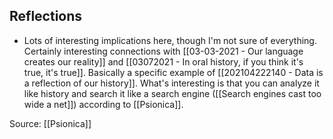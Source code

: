 ## Reflections
- Lots of interesting implications here, though I'm not sure of everything. Certainly interesting connections with [[03-03-2021 - Our language creates our reality]] and [[03072021 - In oral history, if you think it's true, it's true]]. Basically a specific example of [[202104222140 - Data is a reflection of our history]]. What's interesting is that you can analyze it like history and search it like a search engine ([[Search engines cast too wide a net]]) according to [[Psionica]]. 

Source: [[Psionica]]